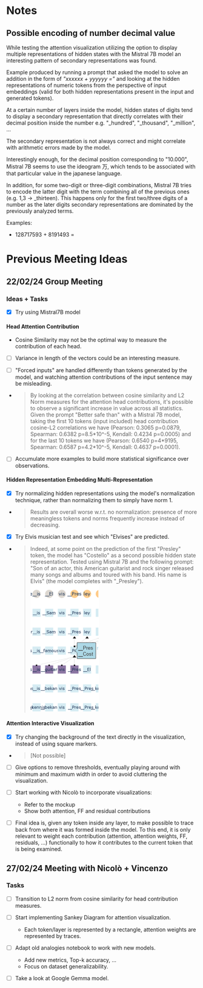 # Notes

## Possible encoding of number decimal value

While testing the attention visualization utilizing the option to display multiple representations of hidden states with the Mistral 7B model an interesting pattern of secondary representations was found.

Example produced by running a prompt that asked the model to solve an addition in the form of _"xxxxxx + yyyyyy ="_ and looking at the hidden representations of numeric tokens from the perspective of input embeddings (valid for both hidden representations present in the input and generated tokens).

At a certain number of layers inside the model, hidden states of digits tend to display a secondary representation that directly correlates with their decimal position inside the number e.g. "_hundred", "_thousand", "_million", ...

The secondary representation is not always correct and might correlate with arithmetic errors made by the model.

Interestingly enough, for the decimal position corresponding to "10.000", Mistral 7B seems to use the ideogram 万, which tends to be associated with that particular value in the japanese language.

In addition, for some two-digit or three-digit combinations, Mistral 7B tries to encode the latter digit with the term combining all of the previous ones (e.g. 1,3 -> _thirteen). This happens only for the first two/three digits of a number as the later digits secondary representations are dominated by the previously analyzed terms.

Examples:
- 128717593 + 8191493 =

# Previous Meeting Ideas

## 22/02/24 Group Meeting

### Ideas + Tasks

- [X] Try using Mistral7B model

#### Head Attention Contribution

- Cosine Similarity may not be the optimal way to measure the contribution of each head.

- [ ] Variance in length of the vectors could be an interesting measure.

- [ ] "Forced inputs" are handled differently than tokens generated by the model, and watching attention contributions of the input sentence may be misleading.
- > By looking at the correlation between cosine similarity and L2 Norm measures for the attention head contributions, it's possible to observe a significant increase in value across all statistics. Given the prompt "Better safe than" with a Mistral 7B model, taking the first 10 tokens (input included) head contribution cosine-L2 correlations we have (Pearson: 0.3065 p=0.0879, Spearman: 0.6382 p=8.5\*10^-5, Kendall: 0.4234 p=0.0005) and for the last 10 tokens we have (Pearson: 0.6540 p=4\*9195, Spearman: 0.6587 p=4.2*10^-5, Kendall: 0.4637 p=0.0001).

- [ ] Accumulate more examples to build more statistical significance over observations.

#### Hidden Representation Embedding Multi-Representation

- [X] Try normalizing hidden representations using the model's normalization technique, rather than normalizing them to simply have norm 1.
- > Results are overall worse w.r.t. no normalization: presence of more meaningless tokens and norms frequently increase instead of decreasing.

- [X] Try Elvis musician test and see which "Elvises" are predicted.
- > Indeed, at some point on the prediction of the first "Presley" token, the model has "Costello" as a second possible hidden state representation. Tested using Mistral 7B and the following prompt: "Son of an actor, this American guitarist and rock singer released many songs and albums and toured with his band. His name is Elvis" (the model completes with "_Presley"). ![Example](Elvis.png)

#### Attention Interactive Visualization

- [X] Try changing the background of the text directly in the visualization, instead of using square markers.
- > [Not possible]

- [ ] Give options to remove thresholds, eventually playing around with minimum and maximum width in order to avoid cluttering the visualization.

- [ ] Start working with Nicolò to incorporate visualizations:
    - Refer to the mockup
    - Show both attention, FF and residual contributions

- [ ] Final idea is, given any token inside any layer, to make possible to trace back from where it was formed inside the model. To this end, it is only relevant to weight each contribution (attention, attention weights, FF, residuals, ...) functionally to how it contributes to the current token that is being examined.

## 27/02/24 Meeting with Nicolò + Vincenzo

### Tasks

- [ ] Transition to L2 norm from cosine similarity for head contribution measures.

- [ ] Start implementing Sankey Diagram for attention visualization.
    - Each token/layer is represented by a rectangle, attention weights are represented by traces.

- [ ] Adapt old analogies notebook to work with new models.
    - Add new metrics, Top-k accuracy, ...
    - Focus on dataset generalizability. 

- [ ] Take a look at Google Gemma model.